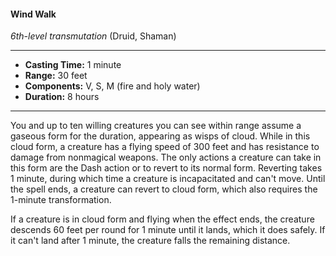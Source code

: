 #### Wind Walk
*6th-level transmutation* (Druid, Shaman)
___
- **Casting Time:** 1 minute
- **Range:** 30 feet
- **Components:** V, S, M (fire and holy water)
- **Duration:** 8 hours
---
You and up to ten willing creatures you can see within range assume a gaseous form for the duration, appearing as wisps of cloud. While in this cloud form, a creature has a flying speed of 300 feet and has resistance to damage from nonmagical weapons. The only actions a creature can take in this form are the Dash action or to revert to its normal form. Reverting takes 1 minute, during which time a creature is incapacitated and can't move. Until the spell ends, a creature can revert to cloud form, which also requires the 1-minute transformation.

If a creature is in cloud form and flying when the effect ends, the creature descends 60 feet per round for 1 minute until it lands, which it does safely. If it can't land after 1 minute, the creature falls the remaining distance.
